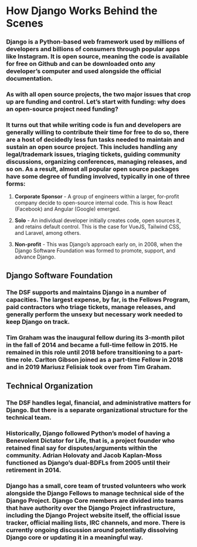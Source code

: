 # How Django Works Behind the Scenes

### Django is a Python-based web framework used by millions of developers and billions of consumers through popular apps like Instagram. It is open source, meaning the code is available for free on Github and can be downloaded onto any developer’s computer and used alongside the official documentation. 
### As with all open source projects, the two major issues that crop up are funding and control. Let’s start with funding: why does an open-source project need funding?

### It turns out that while writing code is fun and developers are generally willing to contribute their time for free to do so, there are a host of decidedly less fun tasks needed to maintain and sustain an open source project. This includes handling any legal/trademark issues, triaging tickets, guiding community discussions, organizing conferences, managing releases, and so on. As a result, almost all popular open source packages have some degree of funding involved, typically in one of three forms:

1) **Corporate Sponsor** - A group of engineers within a larger, for-profit company decide to open-source internal code. This is how React (Facebook) and Angular (Google) emerged.

2) **Solo** - An individual developer initially creates code, open sources it, and retains default control. This is the case for VueJS, Tailwind CSS, and Laravel, among others.

3) **Non-profit** - This was Django’s approach early on, in 2008, when the Django Software Foundation was formed to promote, support, and advance Django.

## Django Software Foundation
### The DSF supports and maintains Django in a number of capacities. The largest expense, by far, is the Fellows Program, paid contractors who triage tickets, manage releases, and generally perform the unsexy but necessary work needed to keep Django on track.

### Tim Graham was the inaugural fellow during its 3-month pilot in the fall of 2014 and became a full-time fellow in 2015. He remained in this role until 2018 before transitioning to a part-time role. Carlton Gibson joined as a part-time Fellow in 2018 and in 2019 Mariusz Felisiak took over from Tim Graham.

## Technical Organization
### The DSF handles legal, financial, and administrative matters for Django. But there is a separate organizational structure for the technical team.

### Historically, Django followed Python’s model of having a Benevolent Dictator for Life, that is, a project founder who retained final say for disputes/arguments within the community. Adrian Holovaty and Jacob Kaplan-Moss functioned as Django’s dual-BDFLs from 2005 until their retirement in 2014.

### Django has a small, core team of trusted volunteers who work alongside the Django Fellows to manage technical side of the Django Project. Django Core members are divided into teams that have authority over the Django Project infrastructure, including the Django Project website itself, the official issue tracker, official mailing lists, IRC channels, and more. There is currently ongoing discussion around potentially dissolving Django core or updating it in a meaningful way.